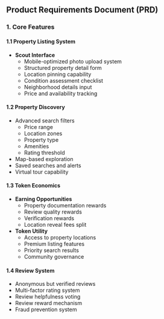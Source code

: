 ## Product Requirements Document (PRD)

### 1. Core Features

#### 1.1 Property Listing System
- **Scout Interface**
  - Mobile-optimized photo upload system
  - Structured property detail form
  - Location pinning capability
  - Condition assessment checklist
  - Neighborhood details input
  - Price and availability tracking

#### 1.2 Property Discovery
- Advanced search filters
  - Price range
  - Location zones
  - Property type
  - Amenities
  - Rating threshold
- Map-based exploration
- Saved searches and alerts
- Virtual tour capability

#### 1.3 Token Economics
- **Earning Opportunities**
  - Property documentation rewards
  - Review quality rewards
  - Verification rewards
  - Location reveal fees split
- **Token Utility**
  - Access to property locations
  - Premium listing features
  - Priority search results
  - Community governance

#### 1.4 Review System
- Anonymous but verified reviews
- Multi-factor rating system
- Review helpfulness voting
- Review reward mechanism
- Fraud prevention system


